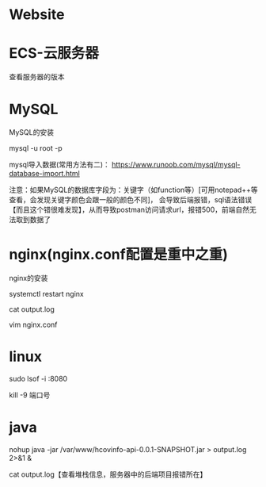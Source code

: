 # Website

# ECS-云服务器
查看服务器的版本

# MySQL
MySQL的安装

mysql -u root -p

mysql导入数据(常用方法有二)：
https://www.runoob.com/mysql/mysql-database-import.html

注意：如果MySQL的数据库字段为：关键字（如function等）[可用notepad++等查看，会发现关键字颜色会跟一般的颜色不同]，
会导致后端报错，sql语法错误【而且这个错很难发现】，从而导致postman访问请求url，报错500，前端自然无法取到数据了

# nginx(nginx.conf配置是重中之重)
nginx的安装

systemctl restart nginx

cat output.log

vim nginx.conf


# linux
sudo lsof -i :8080

kill -9 端口号

# java
nohup java -jar /var/www/hcovinfo-api-0.0.1-SNAPSHOT.jar > output.log 2>&1 &

cat output.log【查看堆栈信息，服务器中的后端项目报错所在】

